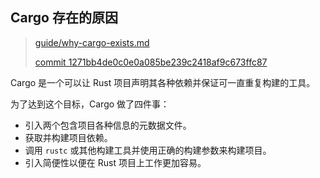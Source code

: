 ## Cargo 存在的原因

> [guide/why-cargo-exists.md][why-cargo-exists]
>
> [commit 1271bb4de0c0e0a085be239c2418af9c673ffc87][commit]

[why-cargo-exists]: https://github.com/rust-lang/cargo/blob/master/src/doc/src/guide/why-cargo-exists.md
[commit]: https://github.com/rust-lang/cargo/commit/1271bb4de0c0e0a085be239c2418af9c673ffc87

Cargo 是一个可以让 Rust 项目声明其各种依赖并保证可一直重复构建的工具。

为了达到这个目标，Cargo 做了四件事：

* 引入两个包含项目各种信息的元数据文件。
* 获取并构建项目依赖。
* 调用 `rustc` 或其他构建工具并使用正确的构建参数来构建项目。
* 引入简便性以便在 Rust 项目上工作更加容易。
